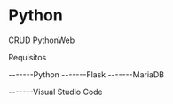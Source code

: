 # Python
CRUD PythonWeb

Requisitos 

-------Python 
-------Flask
-------MariaDB

-------Visual Studio Code

